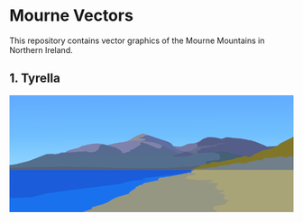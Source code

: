 # Mourne Vectors

This repository contains vector graphics of the Mourne Mountains in Northern Ireland.

## 1. Tyrella
![Tyrella](mourne-tyrella-1/mourne-tyrella-1.png)
